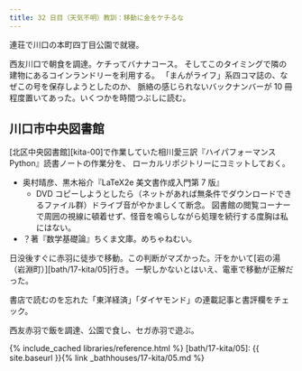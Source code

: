 ```yaml
---
title: 32 日目（天気不明）教訓：移動に金をケチるな
---
```


連荘で川口の本町四丁目公園で就寝。

西友川口で朝食を調達。ケチってバナナコース。
そしてこのタイミングで隣の建物にあるコインランドリーを利用する。
「まんがライフ」系四コマ誌の、なぜこの号を保存しようとしたのか、
脈絡の感じられないバックナンバーが 10 冊程度置いてあった。いくつかを時間つぶしに読む。

## 川口市中央図書館

[北区中央図書館][kita-00]で作業していた相川愛三訳『ハイパフォーマンス Python』読書ノートの作業分を、
ローカルリポジトリーにコミットしておく。

* 奥村晴彦、黒木裕介『LaTeX2e 美文書作成入門第 7 版』
  * DVD コピーしようとしたら（ネットがあれば無条件でダウンロードできるファイル群）ドライブ音がやかましくて断念。
    図書館の閲覧コーナーで周囲の視線に頓着せず、怪音を鳴らしながら処理を続行する度胸は私にはない。
* ？著『数学基礎論』ちくま文庫。めちゃねむい。

日没後すぐに赤羽に徒歩で移動。この判断がマズかった。汗をかいて[岩の湯（岩淵町）][bath/17-kita/05]行き。
一駅しかないとはいえ、電車で移動が正解だった。

書店で読むのを忘れた「東洋経済」「ダイヤモンド」の連載記事と書評欄をチェック。

西友赤羽で飯を調達、公園で食し、セガ赤羽で遊ぶ。

{% include_cached libraries/reference.html %}
[bath/17-kita/05]: {{ site.baseurl }}{% link _bathhouses/17-kita/05.md %}
